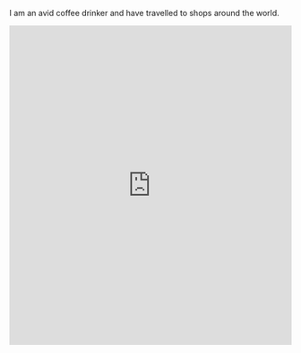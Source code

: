 

 I am an avid coffee drinker and have travelled to shops around the world.
 <style>
.responsive-wrap iframe{ max-width: 100%;}
</style>
<div class="responsive-wrap">
<!-- this is the embed code provided by Google -->
  <iframe src="https://www.google.com/maps/d/u/0/embed?mid=1Q3F7PwfN9W2hqTMrI-XIJBoLrVo" frameborder="0" width="960" height="569" allowfullscreen="true" mozallowfullscreen="true" webkitallowfullscreen="true"></iframe>
<!-- Google embed ends -->
</div>
